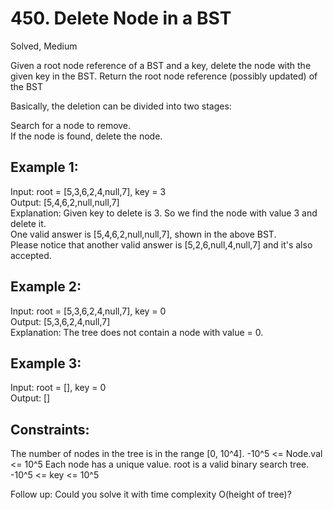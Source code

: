 # 450. Delete Node in a BST
Solved, Medium

Given a root node reference of a BST and a key, delete the node with the given key in the BST. Return the root node reference (possibly updated) of the BST  

Basically, the deletion can be divided into two stages:  

Search for a node to remove.   
If the node is found, delete the node.  
 

Example 1:
---
Input: root = [5,3,6,2,4,null,7], key = 3  
Output: [5,4,6,2,null,null,7]  
Explanation: Given key to delete is 3. So we find the node with value 3 and delete it.  
One valid answer is [5,4,6,2,null,null,7], shown in the above BST.  
Please notice that another valid answer is [5,2,6,null,4,null,7] and it's also accepted.  

Example 2:
---
Input: root = [5,3,6,2,4,null,7], key = 0  
Output: [5,3,6,2,4,null,7]  
Explanation: The tree does not contain a node with value = 0.  

Example 3:
---
Input: root = [], key = 0  
Output: []  
 

Constraints:
---
The number of nodes in the tree is in the range [0, 10^4].
-10^5 <= Node.val <= 10^5
Each node has a unique value.
root is a valid binary search tree.
-10^5 <= key <= 10^5
 

Follow up: Could you solve it with time complexity O(height of tree)?
